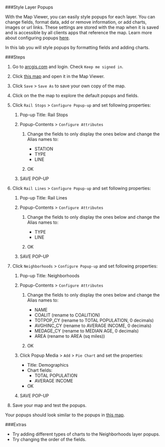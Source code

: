 ###Style Layer Popups

With the Map Viewer, you can easily style popups for each layer. You can change fields, format data, add or remove information, or add charts, images or url links. These settings are stored with the map when it is saved and is accessible by all clients apps that reference the map. Learn more about configuring popups [here](https://doc.arcgis.com/en/arcgis-online/create-maps/configure-pop-ups.htm).

In this lab you will style popups by formatting fields and adding charts.

###Steps

1. Go to [arcgis.com](http://www.arcgis.com) and login. Check `Keep me signed in`.

2. Click [this map](http://www.arcgis.com/home/webmap/viewer.html?webmap=b9f905e51b154ab6a38ed33e93cfef0a) and open it in the Map Viewer. 

3. Click `Save` > `Save As` to save your own copy of the map.

4. Click on the the map to explore the default popups and fields.

5. Click `Rail Stops` > `Configure Popup-up` and set following properties:

	1. Pop-up Title: Rail Stops

	2. Popup-Contents > `Configure Attributes`

		1. Change the fields to only display the ones below and change the Alias names to:
			* STATION
			* TYPE
			* LINE

		2. OK

	3. SAVE POP-UP

6. Click `Rail Lines` > `Configure Popup-up` and set following properties:

	1. Pop-up Title: Rail Lines

	2. Popup-Contents > `Configure Attributes`

		1. Change the fields to only display the ones below and change the Alias names to:
			* TYPE
			* LINE

		2. OK

	3. SAVE POP-UP

7. Click `Neighborhoods` > `Configure Popup-up` and set following properties:

	1. Pop-up Title: Neighborhoods

	2. Popup-Contents > `Configure Attributes`

		1. Change the fields to only display the ones below and change the Alias names to:
			
			* NAME
			* COALIT (rename to COALITION)
			* TOTPOP_CY (rename to TOTAL POPULATION, 0 decimals)
			* AVGHINC_CY (rename to AVERAGE INCOME, 0 decimals)
			* MEDAGE_CY (rename to MEDIAN AGE, 0 decimals)
			* AREA (rename to AREA (sq miles))

		2. OK

	3. Click Popup Media > `Add` > `Pie Chart` and set the properties:
		
		* Title: Demographics
		* Chart fields:
			* TOTAL POPULATION
			* AVERAGE INCOME
		* OK

	4. SAVE POP-UP

8. Save your map and test the popups.

Your popups should look similar to the popups in [this map](http://www.arcgis.com/home/webmap/viewer.html?webmap=27970d32436a446dabb3c71cf949115e).

###Extras
* Try adding different types of charts to the Neighborhoods layer popups.
* Try changing the order of the fields.